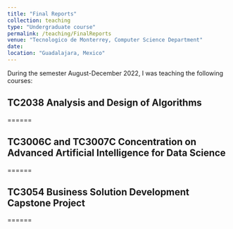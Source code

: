 ```yaml
---
title: "Final Reports"
collection: teaching
type: "Undergraduate course"
permalink: /teaching/FinalReports
venue: "Tecnologico de Monterrey, Computer Science Department"
date:
location: "Guadalajara, Mexico"
---
```


During the semester August-December 2022, I was teaching the following courses:

## TC2038 Analysis and Design of Algorithms
======



## TC3006C and TC3007C Concentration on Advanced Artificial Intelligence for Data Science
======

## TC3054 Business Solution Development Capstone Project
======
